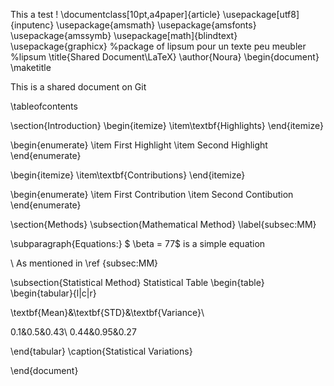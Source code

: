 This a test !
\documentclass[10pt,a4paper]{article}
\usepackage[utf8]{inputenc}
\usepackage{amsmath}
\usepackage{amsfonts}
\usepackage{amssymb}
\usepackage[math]{blindtext}
\usepackage{graphicx}
%package of lipsum pour un texte peu meubler %lipsum
\title{Shared Document\LaTeX}
\author{Noura}
\begin{document}
\maketitle

This is a shared document on Git

\tableofcontents

\section{Introduction}
\begin{itemize}
\item\textbf{Highlights}
\end{itemize}


\begin{enumerate}
\item First Highlight
\item Second Highlight 
\end{enumerate}

\begin{itemize}
\item\textbf{Contributions}
\end{itemize}

\begin{enumerate}
\item First Contribution
\item Second Contibution
\end{enumerate}


\section{Methods}
\subsection{Mathematical Method}
\label{subsec:MM}

\subparagraph{Equations:}
$
\beta = 77$ is a simple equation

\ As mentioned in \ref {subsec:MM}

\subsection{Statistical Method}
Statistical Table 
\begin{table}
\begin{tabular}{l|c|r}

\textbf{Mean}&\textbf{STD}&\textbf{Variance}\\

0.1&0.5&0.43\\
0.44&0.95&0.27

\end{tabular}
\caption{Statistical Variations}




\end{document}